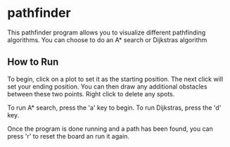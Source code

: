 # pathfinder

This pathfinder program allows you to visualize different pathfinding algorithms.
You can choose to do an A* search or Dijkstras algorithm 

## How to Run

To begin, click on a plot to set it as the starting position. The next click will set your ending position. You can then draw any additional 
obstacles between these two points. Right click to delete any spots.

To run A* search, press the 'a' key to begin. To run Dijkstras, press the 'd' key.

Once the program is done running and a path has been found, you can press 'r' to reset the board an run it again.
